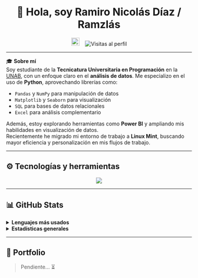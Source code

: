 <h1 align="center">
  👋 Hola, soy Ramiro Nicolás Díaz / Ramzlás
</h1>

<p align="center">
  <img src="https://emojis.slackmojis.com/emojis/images/1531849430/4246/blob-sunglasses.gif?1531849430" width="22" alt="Cool blob" />
  &nbsp;&nbsp;
  <img src="https://komarev.com/ghpvc/?username=Ramzlas&label=Visitas%20al%20perfil&color=2a9d8f&style=flat-square" alt="Visitas al perfil" />
</p>

---

🎓 **Sobre mí**  
Soy estudiante de la **Tecnicatura Universitaria en Programación** en la [UNAB](https://www.unab.edu.ar/), con un enfoque claro en el **análisis de datos**. Me especializo en el uso de **Python**, aprovechando librerías como:

- `Pandas` y `NumPy` para manipulación de datos  
- `Matplotlib` y `Seaborn` para visualización  
- `SQL` para bases de datos relacionales  
- `Excel` para análisis complementario  

Además, estoy explorando herramientas como **Power BI** y ampliando mis habilidades en visualización de datos.  
Recientemente he migrado mi entorno de trabajo a **Linux Mint**, buscando mayor eficiencia y personalización en mis flujos de trabajo.

---

## ⚙️ Tecnologías y herramientas

<p align="center">
  <img src="https://skillicons.dev/icons?i=python,html,css,javascript,ruby,postgresql,linux,mint,github,vscode&theme=light" />
</p>

---

## 📊 GitHub Stats

<details>
  <summary><strong>Lenguajes más usados</strong></summary>
  <p align="center">
    <img src="https://github-readme-stats.vercel.app/api/top-langs/?username=Ramzlas&layout=compact&theme=default" alt="Lenguajes más usados">
  </p>
</details>

<details>
  <summary><strong>Estadísticas generales</strong></summary>
  <p align="center">
    <img src="https://github-readme-stats.vercel.app/api?username=Ramzlas&show_icons=true&theme=default&locale=es" alt="Estadísticas de GitHub">
  </p>
</details>

---

## 🚧 Portfolio

> Pendiente... ⏳
